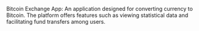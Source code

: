Bitcoin Exchange App: An application designed for converting currency to Bitcoin. The platform offers features such as viewing statistical data and facilitating fund transfers among users.
